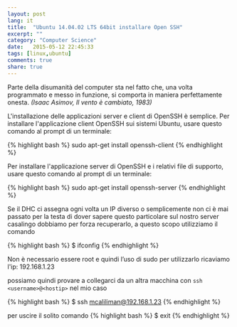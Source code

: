 ```yaml
---
layout: post
lang: it
title:  "Ubuntu 14.04.02 LTS 64bit installare Open SSH"
excerpt: ""
category: "Computer Science"
date:   2015-05-12 22:45:33
tags: [linux,ubuntu]
comments: true
share: true
---
```


Parte della disumanità del computer sta nel fatto che, una volta programmato e messo in funzione, si comporta in maniera perfettamente onesta. *(Isaac Asimov, Il vento è cambiato, 1983)*

L'installazione delle applicazioni server e client di OpenSSH è semplice. Per installare l'applicazione client OpenSSH sui sistemi Ubuntu, usare questo comando al prompt di un terminale:

{% highlight bash %}
sudo apt-get install openssh-client
{% endhighlight %}

Per installare l'applicazione server di OpenSSH e i relativi file di supporto, usare questo comando al prompt di un terminale:

{% highlight bash %}
sudo apt-get install openssh-server
{% endhighlight %}

Se il DHC ci assegna ogni volta un IP diverso o semplicemente non ci è mai passato per la testa di dover sapere questo particolare sul nostro server casalingo dobbiamo per forza recuperarlo, a questo scopo utilizziamo il comando

{% highlight bash %}
$ ifconfig 
{% endhighlight %}

Non è necessario essere root e quindi l’uso di sudo per utilizzarlo
ricaviamo l'ip: 192.168.1.23

possiamo quindi provare a collegarci da un altra macchina con `ssh <username>@<hostip>`
nel mio caso

{% highlight bash %}
$ ssh mcaliliman@192.168.1.23
{% endhighlight %}

per uscire il solito comando 
{% highlight bash %}
$ exit
{% endhighlight %}
